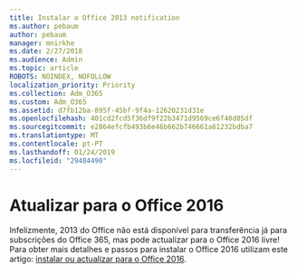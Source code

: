 ```yaml
---
title: Instalar o Office 2013 notification
ms.author: pebaum
author: pebaum
manager: mnirkhe
ms.date: 2/27/2018
ms.audience: Admin
ms.topic: article
ROBOTS: NOINDEX, NOFOLLOW
localization_priority: Priority
ms.collection: Adm_O365
ms.custom: Adm_O365
ms.assetid: d7fb12ba-895f-45bf-9f4a-12620231d31e
ms.openlocfilehash: 401cd2fcd5f36df9f22b3471d9569ce6f48d85df
ms.sourcegitcommit: e2864efcfb493b6e46b662b746661a61232bdba7
ms.translationtype: MT
ms.contentlocale: pt-PT
ms.lasthandoff: 01/24/2019
ms.locfileid: "29484490"
---
```

# <a name="upgrade-to-office-2016"></a>Atualizar para o Office 2016

Infelizmente, 2013 do Office não está disponível para transferência já para subscrições do Office 365, mas pode actualizar para o Office 2016 livre! Para obter mais detalhes e passos para instalar o Office 2016 utilizam este artigo: [instalar ou actualizar para o Office 2016](https://support.office.com/article/https://support.office.com/en-us/article/Office-2013-is-no-longer-available-for-installation-with-an-Office-365-subscription-de68fd95-553a-4c38-b1b5-e4205b96fc75.aspx).
  

